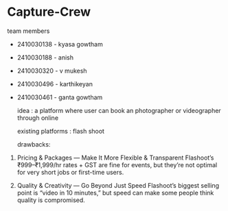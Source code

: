 # Capture-Crew
team members

- 2410030138 - kyasa gowtham 
- 2410030188 - anish
- 2410030320 - v mukesh
- 2410030496 - karthikeyan
- 2410030461 - ganta gowtham

  idea : a platform  where user can book an photographer or videographer through online
  
  existing platforms : flash shoot

  
  drawbacks:
1. Pricing & Packages — Make It More Flexible & Transparent
Flashoot’s ₹999–₹1,999/hr rates + GST are fine for events, but they’re not optimal for very short jobs or first-time users.

2. Quality & Creativity — Go Beyond Just Speed
Flashoot’s biggest selling point is “video in 10 minutes,” but speed can make some people think quality is compromised.
